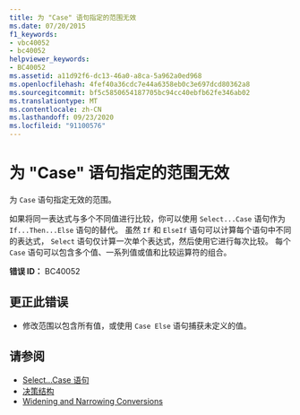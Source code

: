 ```yaml
---
title: 为 "Case" 语句指定的范围无效
ms.date: 07/20/2015
f1_keywords:
- vbc40052
- bc40052
helpviewer_keywords:
- BC40052
ms.assetid: a11d92f6-dc13-46a0-a8ca-5a962a0ed968
ms.openlocfilehash: 4fef40a36cdc7e44a6358eb0c3e697dcd80362a8
ms.sourcegitcommit: bf5c5850654187705bc94cc40ebfb62fe346ab02
ms.translationtype: MT
ms.contentlocale: zh-CN
ms.lasthandoff: 09/23/2020
ms.locfileid: "91100576"
---
```

# <a name="range-specified-for-case-statement-is-not-valid"></a>为 "Case" 语句指定的范围无效

为 `Case` 语句指定无效的范围。  
  
 如果将同一表达式与多个不同值进行比较，你可以使用 `Select...Case` 语句作为 `If...Then...Else` 语句的替代。 虽然 `If` 和 `ElseIf` 语句可以计算每个语句中不同的表达式， `Select` 语句仅计算一次单个表达式，然后使用它进行每次比较。 每个 `Case` 语句可以包含多个值、一系列值或值和比较运算符的组合。  
  
 **错误 ID：** BC40052  
  
## <a name="to-correct-this-error"></a>更正此错误  
  
- 修改范围以包含所有值，或使用 `Case Else` 语句捕获未定义的值。  
  
## <a name="see-also"></a>请参阅

- [Select...Case 语句](../language-reference/statements/select-case-statement.md)
- [决策结构](../programming-guide/language-features/control-flow/decision-structures.md)
- [Widening and Narrowing Conversions](../programming-guide/language-features/data-types/widening-and-narrowing-conversions.md)
